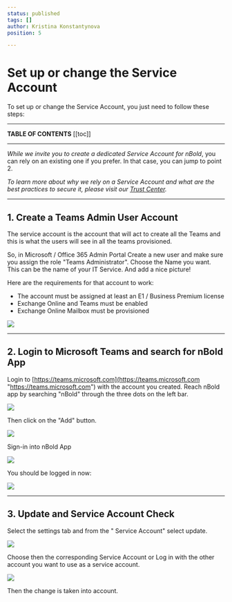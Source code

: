 ```yaml
---
status: published
tags: []
author: Kristina Konstantynova
position: 5

---
```

# Set up or change the Service Account

To set up or change the Service Account, you just need to follow these steps:

***

**TABLE OF CONTENTS**
[[toc]]

***

_While we invite you to create a dedicated Service Account for nBold_, you can rely on an existing one if you prefer. In that case, you can jump to point 2.

_To learn more about why we rely on a Service Account and what are the best practices to secure it, please visit our_ [_Trust Center_](https://docs.nbold.co/trust-center/)_._

***

## 1. Create a Teams Admin User Account

The service account is the account that will act to create all the Teams and this is what the users will see in all the teams provisioned.

So, in Microsoft / Office 365 Admin Portal Create a new user and make sure you assign the role "Teams Administrator". Choose the Name you want. This can be the name of your IT Service. And add a nice picture!

Here are the requirements for that account to work:

* The account must be assigned at least an E1 / Business Premium license
* Exchange Online and Teams must be enabled
* Exchange Online Mailbox must be provisioned

![](https://downloads.intercomcdn.com/i/o/164946313/1e6321497d4803963fcde313/image.png)

***

## 2. Login to Microsoft Teams and search for nBold App

Login to [https://teams.microsoft.com](https://teams.microsoft.com "https://teams.microsoft.com") with the account you created. Reach nBold app by searching "nBold" through the three dots on the left bar.

![](https://downloads.intercomcdn.com/i/o/462450073/e4bb47e521339359e6aeff34/Screenshot+2022-02-09+at+19.13.23.png)

Then click on the "Add" button.

![](https://downloads.intercomcdn.com/i/o/462452055/aade15170fed32201e00c5d7/Screenshot+2022-02-09+at+19.19.31.png)

Sign-in into nBold App

![](https://downloads.intercomcdn.com/i/o/462466035/88dd6bc11225e6af2e56048c/sign-in.jpg)

You should be logged in now:

![](https://downloads.intercomcdn.com/i/o/462460356/dc0ad4f63124164169d9e766/Screenshot+2022-02-09+at+19.33.36.png)

***

## 3. Update and Service Account Check

Select the settings tab and from the " Service Account" select update.

![](https://downloads.intercomcdn.com/i/o/462462983/75a38db590623b5866a4609b/Screenshot+2022-02-09+at+19.34.50.png)

Choose then the corresponding Service Account or Log in with the other account you want to use as a service account.

![](https://downloads.intercomcdn.com/i/o/462464297/aab8cecf984076c8ddcadff2/Screenshot+2022-02-09+at+19.39.06.png)

Then the change is taken into account.
